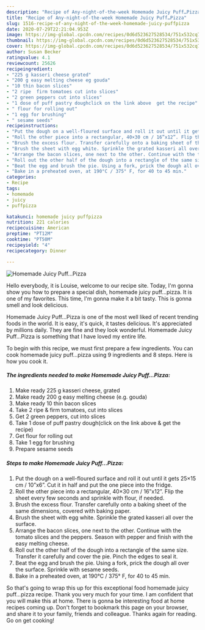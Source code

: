 ```yaml
---
description: "Recipe of Any-night-of-the-week Homemade Juicy Puff…Pizza"
title: "Recipe of Any-night-of-the-week Homemade Juicy Puff…Pizza"
slug: 1516-recipe-of-any-night-of-the-week-homemade-juicy-puffpizza
date: 2020-07-29T22:21:04.953Z
image: https://img-global.cpcdn.com/recipes/0d6d523627528534/751x532cq70/homemade-juicy-puff…pizza-recipe-main-photo.jpg
thumbnail: https://img-global.cpcdn.com/recipes/0d6d523627528534/751x532cq70/homemade-juicy-puff…pizza-recipe-main-photo.jpg
cover: https://img-global.cpcdn.com/recipes/0d6d523627528534/751x532cq70/homemade-juicy-puff…pizza-recipe-main-photo.jpg
author: Susan Becker
ratingvalue: 4.1
reviewcount: 25626
recipeingredient:
- "225 g kasseri cheese grated"
- "200 g easy melting cheese eg gouda"
- "10 thin bacon slices"
- "2 ripe  firm tomatoes cut into slices"
- "2 green peppers cut into slices"
- "1 dose of puff pastry doughclick on the link above  get the recipe"
- " flour for rolling out"
- "1 egg for brushing"
- " sesame seeds"
recipeinstructions:
- "Put the dough on a well-floured surface and roll it out until it gets 25×15 cm / 10”x6”. Cut it in half and put the one piece into the fridge."
- "Roll the other piece into a rectangular, 40×30 cm / 16”x12”. Flip the sheet every few seconds and sprinkle with flour, if needed."
- "Brush the excess flour. Transfer carefully onto a baking sheet of the same dimensions, covered with baking paper."
- "Brush the sheet with egg white. Sprinkle the grated kasseri all over the surface."
- "Arrange the bacon slices, one next to the other. Continue with the tomato slices and the peppers. Season with pepper and finish with the easy melting cheese."
- "Roll out the other half of the dough into a rectangle of the same size. Transfer it carefully and cover the pie. Pinch the edges to seal it."
- "Beat the egg and brush the pie. Using a fork, prick the dough all over the surface. Sprinkle with sesame seeds."
- "Bake in a preheated oven, at 190°C / 375° F, for 40 to 45 min."
categories:
- Recipe
tags:
- homemade
- juicy
- puffpizza

katakunci: homemade juicy puffpizza 
nutrition: 221 calories
recipecuisine: American
preptime: "PT12M"
cooktime: "PT50M"
recipeyield: "4"
recipecategory: Dinner

---
```



![Homemade Juicy Puff…Pizza](https://img-global.cpcdn.com/recipes/0d6d523627528534/751x532cq70/homemade-juicy-puff…pizza-recipe-main-photo.jpg)

Hello everybody, it is Louise, welcome to our recipe site. Today, I'm gonna show you how to prepare a special dish, homemade juicy puff…pizza. It is one of my favorites. This time, I'm gonna make it a bit tasty. This is gonna smell and look delicious.



Homemade Juicy Puff…Pizza is one of the most well liked of recent trending foods in the world. It is easy, it's quick, it tastes delicious. It's appreciated by millions daily. They are fine and they look wonderful. Homemade Juicy Puff…Pizza is something that I have loved my entire life.


To begin with this recipe, we must first prepare a few ingredients. You can cook homemade juicy puff…pizza using 9 ingredients and 8 steps. Here is how you cook it.

<!--inarticleads1-->

##### The ingredients needed to make Homemade Juicy Puff…Pizza:

1. Make ready 225 g kasseri cheese, grated
1. Make ready 200 g easy melting cheese (e.g. gouda)
1. Make ready 10 thin bacon slices
1. Take 2 ripe &amp; firm tomatoes, cut into slices
1. Get 2 green peppers, cut into slices
1. Take 1 dose of puff pastry dough(click on the link above &amp; get the recipe)
1. Get  flour for rolling out
1. Take 1 egg for brushing
1. Prepare  sesame seeds




<!--inarticleads2-->

##### Steps to make Homemade Juicy Puff…Pizza:

1. Put the dough on a well-floured surface and roll it out until it gets 25×15 cm / 10”x6”. Cut it in half and put the one piece into the fridge.
1. Roll the other piece into a rectangular, 40×30 cm / 16”x12”. Flip the sheet every few seconds and sprinkle with flour, if needed.
1. Brush the excess flour. Transfer carefully onto a baking sheet of the same dimensions, covered with baking paper.
1. Brush the sheet with egg white. Sprinkle the grated kasseri all over the surface.
1. Arrange the bacon slices, one next to the other. Continue with the tomato slices and the peppers. Season with pepper and finish with the easy melting cheese.
1. Roll out the other half of the dough into a rectangle of the same size. Transfer it carefully and cover the pie. Pinch the edges to seal it.
1. Beat the egg and brush the pie. Using a fork, prick the dough all over the surface. Sprinkle with sesame seeds.
1. Bake in a preheated oven, at 190°C / 375° F, for 40 to 45 min.




So that's going to wrap this up for this exceptional food homemade juicy puff…pizza recipe. Thank you very much for your time. I am confident that you will make this at home. There is gonna be interesting food at home recipes coming up. Don't forget to bookmark this page on your browser, and share it to your family, friends and colleague. Thanks again for reading. Go on get cooking!

